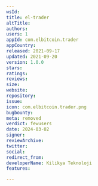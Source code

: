 ```yaml
---
wsId: 
title: el-trader
altTitle: 
authors: 
users: 1
appId: com.elbitcoin.trader
appCountry: 
released: 2021-09-17
updated: 2021-09-20
version: 1.0.0
stars: 
ratings: 
reviews: 
size: 
website: 
repository: 
issue: 
icon: com.elbitcoin.trader.png
bugbounty: 
meta: removed
verdict: fewusers
date: 2024-03-02
signer: 
reviewArchive: 
twitter: 
social: 
redirect_from: 
developerName: Kilikya Teknoloji
features: 

---
```


